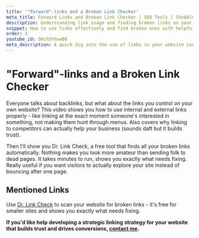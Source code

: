 ```yaml
---
title: '"Forward"-links and a Broken Link Checker'
meta_title: Forward Links and Broken Link Checker | SEO Tools | Chobble
description: Understanding link usage and finding broken links on your website
snippet: How to use links effectively and find broken ones with helpful tools
order: 3
youtube_id: SKch5hhuwB0
meta_description: A quick dig into the use of links in your website content and a recommendation for a tool to help find and fix broken links
---
```


# "Forward"-links and a Broken Link Checker

Everyone talks about backlinks, but what about the links you control on your own website? This video shows you how to use internal and external links properly - like linking at the exact moment someone's interested in something, not making them hunt through menus. Also covers why linking to competitors can actually help your business (sounds daft but it builds trust).

Then I'll show you Dr. Link Check, a free tool that finds all your broken links automatically. Nothing makes you look more amateur than sending folk to dead pages. It takes minutes to run, shows you exactly what needs fixing. Really useful if you want visitors to actually explore your site instead of bouncing after one page.

## Mentioned Links

Use [Dr. Link Check](https://www.drlinkcheck.com/) to scan your website for broken links - it's free for smaller sites and shows you exactly what needs fixing.

**If you'd like help developing a strategic linking strategy for your website that builds trust and drives conversions, [contact me](/contact/).**